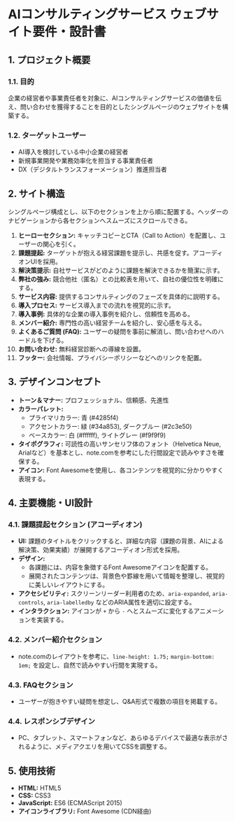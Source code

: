 # AIコンサルティングサービス ウェブサイト要件・設計書

## 1. プロジェクト概要

### 1.1. 目的

企業の経営者や事業責任者を対象に、AIコンサルティングサービスの価値を伝え、問い合わせを獲得することを目的としたシングルページのウェブサイトを構築する。

### 1.2. ターゲットユーザー

- AI導入を検討している中小企業の経営者
- 新規事業開発や業務効率化を担当する事業責任者
- DX（デジタルトランスフォーメーション）推進担当者

## 2. サイト構造

シングルページ構成とし、以下のセクションを上から順に配置する。ヘッダーのナビゲーションから各セクションへスムーズにスクロールできる。

1.  **ヒーローセクション:** キャッチコピーとCTA（Call to Action）を配置し、ユーザーの関心を引く。
2.  **課題提起:** ターゲットが抱える経営課題を提示し、共感を促す。アコーディオンUIを採用。
3.  **解決策提示:** 自社サービスがどのように課題を解決できるかを簡潔に示す。
4.  **弊社の強み:** 競合他社（匿名）との比較表を用いて、自社の優位性を明確にする。
5.  **サービス内容:** 提供するコンサルティングのフェーズを具体的に説明する。
6.  **導入プロセス:** サービス導入までの流れを視覚的に示す。
7.  **導入事例:** 具体的な企業の導入事例を紹介し、信頼性を高める。
8.  **メンバー紹介:** 専門性の高い経営チームを紹介し、安心感を与える。
9.  **よくあるご質問 (FAQ):** ユーザーの疑問を事前に解消し、問い合わせへのハードルを下げる。
10. **お問い合わせ:** 無料経営診断への導線を設置。
11. **フッター:** 会社情報、プライバシーポリシーなどへのリンクを配置。

## 3. デザインコンセプト

- **トーン＆マナー:** プロフェッショナル、信頼感、先進性
- **カラーパレット:**
    - プライマリカラー: 青 (#4285f4)
    - アクセントカラー: 緑 (#34a853), ダークブルー (#2c3e50)
    - ベースカラー: 白 (#ffffff), ライトグレー (#f9f9f9)
- **タイポグラフィ:** 可読性の高いサンセリフ体のフォント（Helvetica Neue, Arialなど）を基本とし、note.comを参考にした行間設定で読みやすさを確保する。
- **アイコン:** Font Awesomeを使用し、各コンテンツを視覚的に分かりやすく表現する。

## 4. 主要機能・UI設計

### 4.1. 課題提起セクション (アコーディオン)

- **UI:** 課題のタイトルをクリックすると、詳細な内容（課題の背景、AIによる解決策、効果実績）が展開するアコーディオン形式を採用。
- **デザイン:**
    - 各課題には、内容を象徴するFont Awesomeアイコンを配置する。
    - 展開されたコンテンツは、背景色や罫線を用いて情報を整理し、視覚的に美しいレイアウトにする。
- **アクセシビリティ:** スクリーンリーダー利用者のため、`aria-expanded`, `aria-controls`, `aria-labelledby` などのARIA属性を適切に設定する。
- **インタラクション:** アイコンが `+` から `-` へとスムーズに変化するアニメーションを実装する。

### 4.2. メンバー紹介セクション

- note.comのレイアウトを参考に、`line-height: 1.75;` `margin-bottom: 1em;` を設定し、自然で読みやすい行間を実現する。

### 4.3. FAQセクション

- ユーザーが抱きやすい疑問を想定し、Q&A形式で複数の項目を掲載する。

### 4.4. レスポンシブデザイン

- PC、タブレット、スマートフォンなど、あらゆるデバイスで最適な表示がされるように、メディアクエリを用いてCSSを調整する。

## 5. 使用技術

- **HTML:** HTML5
- **CSS:** CSS3
- **JavaScript:** ES6 (ECMAScript 2015)
- **アイコンライブラリ:** Font Awesome (CDN経由)
